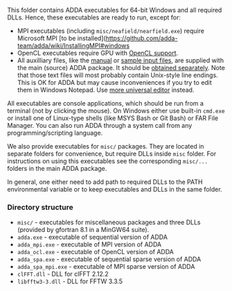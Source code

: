 This folder contains ADDA executables for 64-bit Windows and all required DLLs. Hence, these executables are ready to run, except for:
* MPI executables (including `misc/neafield/nearfield.exe`) require Microsoft MPI [to be installed](https://github.com/adda-team/adda/wiki/InstallingMPI#windows
* OpenCL executables require GPU with [OpenCL support](https://github.com/adda-team/adda/wiki/OpenCL#windows).
* All auxilliary files, like the [manual](https://github.com/adda-team/adda/blob/master/doc/manual.pdf) or [sample input files](https://github.com/adda-team/adda/tree/master/input), are supplied with the main (source) ADDA package. It should be [obtained separately](https://github.com/adda-team/adda/releases). Note that those text files will most probably contain Unix-style line endings. This is OK for ADDA but may cause inconveniences if you try to edit them in Windows Notepad. Use [more universal editor](https://notepad-plus-plus.org/) instead.

All executables are console applications, which should be run from a terminal (not by clicking the mouse). On Windows either use built-in `cmd.exe` or install one of Linux-type shells (like MSYS Bash or Git Bash) or FAR File Manager. You can also run ADDA through a system call from any programming/scripting language.

We also provide executables for `misc/` packages. They are located in separate folders for convenience, but require DLLs inside `misc` folder. For instructions on using this executables see the corresponding `misc/...` folders in the main ADDA package. 

In general, one either need to add path to required DLLs to the PATH environmental variable or to keep executables and DLLs in the same folder.

### Directory structure

* `misc/` - executables for miscellaneous packages and three DLLs (provided by gfortran 8.1 in a MinGW64 suite). 
* `adda.exe` - executable of sequential version of ADDA
* `adda_mpi.exe` - executable of MPI version of ADDA
* `adda_ocl.exe` - executable of OpenCL version of ADDA
* `adda_spa.exe` - executable of sequential sparse version of ADDA
* `adda_spa_mpi.exe` - executable of MPI sparse version of ADDA
* `clFFT.dll` - DLL for clFFT 2.12.2
* `libfftw3-3.dll` - DLL for FFTW 3.3.5
